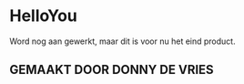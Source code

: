 # HelloYou
Word nog aan gewerkt, maar dit is voor nu het eind product.

GEMAAKT DOOR DONNY DE VRIES
--------------------------------------------------------------------------------------------------------------------------------------------------------------------------
